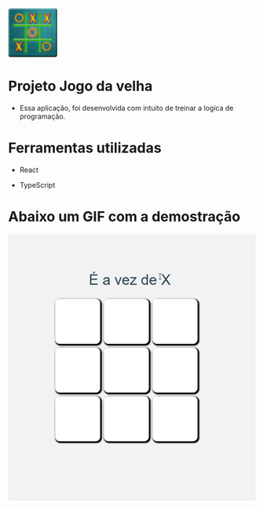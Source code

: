 <html>

<img src="./icons.png" width="100" alt="Icone"/>

# Projeto Jogo da velha

- Essa aplicação, foi desenvolvida com intuito de treinar a logíca de programação.

# Ferramentas utilizadas

- React

- TypeScript

# Abaixo um GIF com a demostração


<div>
<a href="https://jogo-da-velha-react-sigma.vercel.app/" target="_blank">
<img src="./Projeto-Jogo_da_velha.gif" alt="GIF"/>
</a>
</div>

</html>
